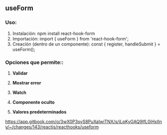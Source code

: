 ## useForm

### Uso: 

1. Instalación: npm install react-hook-form
2. Importación: import { useForm } from 'react-hook-form';
3. Creación (dentro de un componente): const { register, handleSubmit } = useForm(); 

### Opciones que permite:: 

1. **Validar**

2. **Mostrar error**

3. **Watch**

4. **Componente oculto**

5. **Valores predeterminados** 


https://app.gitbook.com/o/3wX0P3syS8PuXaIwiTNX/s/iLpKyGAQ9lfL0iHxIIny/~/changes/143/reactjs/reacthooks/useform 
